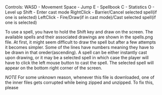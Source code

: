 Controls:
WASD - Movement
Space - Jump
E - Spellbook
C - Statistics
O - Level up
Shift - Enter cast mode
RightClick - Barrier/Cancel selected spell(if one is selected)
LeftClick - Fire/Draw(if in cast mode)/Cast selected spell(if one is selected)

To use a spell, you have to hold the Shift key and draw on the screen. The available spells and their associated drawings are shown in the spells.png file. 
At first, it might seem difficult to draw the spell but after a few attempts it becomes simpler. Some of the lines have numbers meaning they have to 
be drawn in that oreder(ascending). A spell can be either instantly cast upon drawing, or it may be a selected spell in which case the player will have
to click the left mouse button to cast the spell. The selected spell will appear on the bottom right corner of the screen.

*NOTE*
For some unknown reason, whenever this file is downloaded, one of the inner files gets corrupted while being zipped and unzipped. To fix this, please
